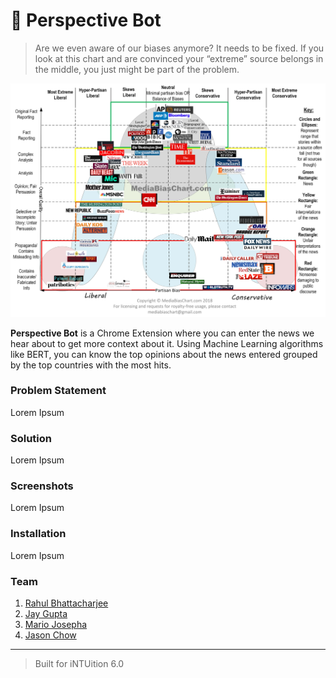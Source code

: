 # :eyes: Perspective Bot
> Are we even aware of our biases anymore? It needs to be fixed.
> If you look at this chart and are convinced your “extreme” source belongs in the middle, you just might be part of the problem.

![News Bias](news_bias.jpg)


**Perspective Bot** is a Chrome Extension where you can enter the news we hear about to get more context about it. Using Machine Learning algorithms like BERT, you can know the top opinions about the news entered grouped by the top countries with the most hits. 

### Problem Statement
Lorem Ipsum

### Solution
Lorem Ipsum

### Screenshots
Lorem Ipsum

### Installation
Lorem Ipsum

### Team
1. [Rahul Bhattacharjee](https://github.com/rahulbhatta)
2. [Jay Gupta](https://github.com/guptajay)
3. [Mario Josepha](https://github.com/)
4. [Jason Chow](https://github.com/slimechips)

---

> Built for iNTUition 6.0
